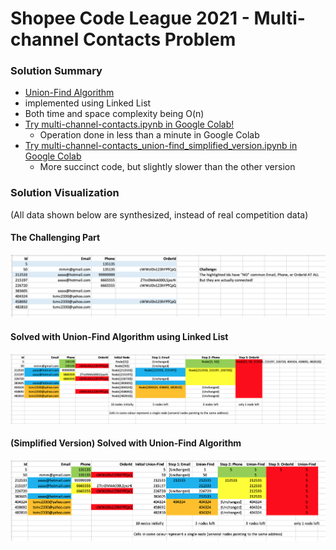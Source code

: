 # Shopee Code League 2021 - Multi-channel Contacts Problem
### Solution Summary
- [Union-Find Algorithm](https://algs4.cs.princeton.edu/15uf/)
- implemented using Linked List
- Both time and space complexity being O(n)
- [Try multi-channel-contacts.ipynb in Google Colab!](https://colab.research.google.com/github/KuanHaoHuang/shopee-code-league-2021-multi-channel-contacts-problem/blob/master/multi-channel-contacts.ipynb)
  - Operation done in less than a minute in Google Colab
- [Try multi-channel-contacts_union-find_simplified_version.ipynb in Google Colab](https://colab.research.google.com/github/KuanHaoHuang/shopee-code-league-2021-multi-channel-contacts-problem/blob/master/multi-channel-contacts_union-find_simplified_version.ipynb)
  - More succinct code, but slightly slower than the other version

### Solution Visualization
(All data shown below are synthesized, instead of real competition data)
#### The Challenging Part
![challenge visualization](doc/challenge_visualization.png)
#### Solved with Union-Find Algorithm using Linked List
![solution visualization](doc/solution_visualization.png)

#### (Simplified Version) Solved with Union-Find Algorithm
![solution_union-find visualization](doc/solution_union-find_visualization.png)
